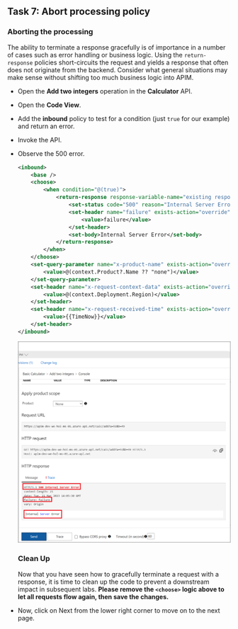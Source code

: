 ## Task 7: Abort processing policy

### Aborting the processing

The ability to terminate a response gracefully is of importance in a number of cases such as error handling or business logic. Using the `return-response` policies short-circuits the request and yields a response that often does not originate from the backend. Consider what general situations may make sense without shifting too much business logic into APIM.

- Open the **Add two integers** operation in the **Calculator** API.  
- Open the **Code View**.
- Add the **inbound** policy to test for a condition (just `true` for our example) and return an error.
- Invoke the API. 
- Observe the 500 error.

  ```xml
  <inbound>
      <base />
      <choose>
          <when condition="@(true)">
              <return-response response-variable-name="existing response variable">
                  <set-status code="500" reason="Internal Server Error" />
                  <set-header name="failure" exists-action="override">
                      <value>failure</value>
                  </set-header>
                  <set-body>Internal Server Error</set-body>
              </return-response>
          </when>
      </choose>
      <set-query-parameter name="x-product-name" exists-action="override">
          <value>@(context.Product?.Name ?? "none")</value>
      </set-query-parameter>
      <set-header name="x-request-context-data" exists-action="override">
          <value>@(context.Deployment.Region)</value>
      </set-header>
      <set-header name="x-request-received-time" exists-action="override">
          <value>{{TimeNow}}</value>
      </set-header>
  </inbound>
  ```

  ![APIM Policy Abort Response](media/39.png)

  ### Clean Up

  Now that you have seen how to gracefully terminate a request with a response, it is time to clean up the code to prevent a downstream impact in subsequent labs. **Please remove the `<choose>` logic above to let all requests flow again, then save the changes.**
- Now, click on Next from the lower right corner to move on to the next page.
